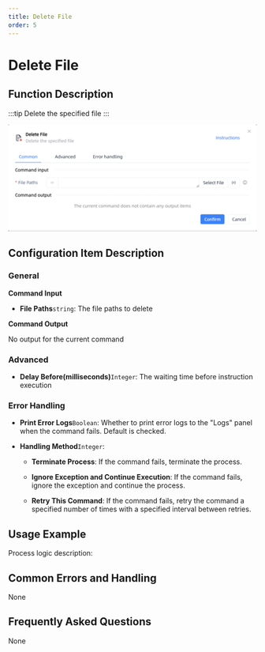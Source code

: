 ```yaml
---
title: Delete File
order: 5
---
```


# Delete File

## Function Description

:::tip 
Delete the specified file
:::

![Delete File](../../../assets/Delete%20File_command.png)

## Configuration Item Description

### General

**Command Input**

- **File Paths**`string`: The file paths to delete


**Command Output**

No output for the current command

### Advanced

- **Delay Before(milliseconds)**`Integer`: The waiting time before instruction execution

### Error Handling

- **Print Error Logs**`Boolean`: Whether to print error logs to the "Logs" panel when the command fails. Default is checked. 

- **Handling Method**`Integer`:

    - **Terminate Process**: If the command fails, terminate the process.

    - **Ignore Exception and Continue Execution**: If the command fails, ignore the exception and continue the process.

    - **Retry This Command**: If the command fails, retry the command a specified number of times with a specified interval between retries.

## Usage Example

Process logic description:

## Common Errors and Handling

None

## Frequently Asked Questions

None

